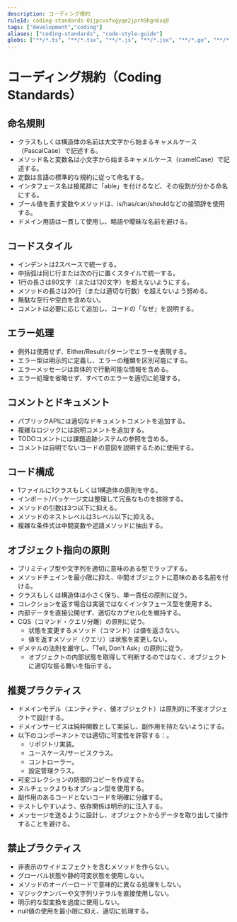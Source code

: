 ```yaml
---
description: コーディング規約
ruleId: coding-standards-01jpcvxfxgyqe2jprh9hgn6xq9
tags: ["development","coding"]
aliases: ["coding-standards", "code-style-guide"]
globs: ["**/*.ts", "**/*.tsx", "**/*.js", "**/*.jsx", "**/*.go", "**/*.rs", "**/*.scala"]
---
```


# コーディング規約（Coding Standards）

## 命名規則

- クラスもしくは構造体の名前は大文字から始まるキャメルケース（PascalCase）で記述する。
- メソッド名と変数名は小文字から始まるキャメルケース（camelCase）で記述する。
- 定数は言語の標準的な規約に従って命名する。
- インタフェース名は接尾辞に「able」を付けるなど、その役割が分かる命名にする。
- ブール値を表す変数やメソッドは、is/has/can/shouldなどの接頭辞を使用する。
- ドメイン用語は一貫して使用し、略語や曖昧な名前を避ける。

## コードスタイル

- インデントは2スペースで統一する。
- 中括弧は同じ行または次の行に置くスタイルで統一する。
- 1行の長さは80文字（または120文字）を超えないようにする。
- メソッドの長さは20行（または適切な行数）を超えないよう努める。
- 無駄な空行や空白を含めない。
- コメントは必要に応じて追加し、コードの「なぜ」を説明する。

## エラー処理

- 例外は使用せず、Either/Resultパターンでエラーを表現する。
- エラー型は明示的に定義し、エラーの種類を区別可能にする。
- エラーメッセージは具体的で行動可能な情報を含める。
- エラー処理を省略せず、すべてのエラーを適切に処理する。

## コメントとドキュメント

- パブリックAPIには適切なドキュメントコメントを追加する。
- 複雑なロジックには説明コメントを追加する。
- TODOコメントには課題追跡システムの参照を含める。
- コメントは自明でないコードの意図を説明するために使用する。

## コード構成

- 1ファイルに1クラスもしくは1構造体の原則を守る。
- インポート/パッケージ文は整理して冗長なものを排除する。
- メソッドの引数は3つ以下に抑える。
- メソッドのネストレベルは3レベル以下に抑える。
- 複雑な条件式は中間変数や述語メソッドに抽出する。

## オブジェクト指向の原則

- プリミティブ型や文字列を適切に意味のある型でラップする。
- メソッドチェインを最小限に抑え、中間オブジェクトに意味のある名前を付ける。
- クラスもしくは構造体は小さく保ち、単一責任の原則に従う。
- コレクションを返す場合は実装ではなくインタフェース型を使用する。
- 内部データを直接公開せず、適切なカプセル化を維持する。
- CQS（コマンド・クエリ分離）の原則に従う。
  - 状態を変更するメソッド（コマンド）は値を返さない。
  - 値を返すメソッド（クエリ）は状態を変更しない。
- デメテルの法則を厳守し、「Tell, Don't Ask」の原則に従う。
  - オブジェクトの内部状態を取得して判断するのではなく、オブジェクトに適切な振る舞いを指示する。

## 推奨プラクティス

- ドメインモデル（エンティティ、値オブジェクト）は原則的に不変オブジェクトで設計する。
- ドメインサービスは純粋関数として実装し、副作用を持たないようにする。
- 以下のコンポーネントでは適切に可変性を許容する：。
  - リポジトリ実装。
  - ユースケース/サービスクラス。
  - コントローラー。
  - 設定管理クラス。
- 可変コレクションの防御的コピーを作成する。
- ヌルチェックよりもオプション型を使用する。
- 副作用のあるコードとないコードを明確に分離する。
- テストしやすいよう、依存関係は明示的に注入する。
- メッセージを送るように設計し、オブジェクトからデータを取り出して操作することを避ける。

## 禁止プラクティス

- 非表示のサイドエフェクトを含むメソッドを作らない。
- グローバル状態や静的可変状態を使用しない。
- メソッドのオーバーロードで意味的に異なる処理をしない。
- マジックナンバーや文字列リテラルを直接使用しない。
- 明示的な型変換を過度に使用しない。
- null値の使用を最小限に抑え、適切に処理する。